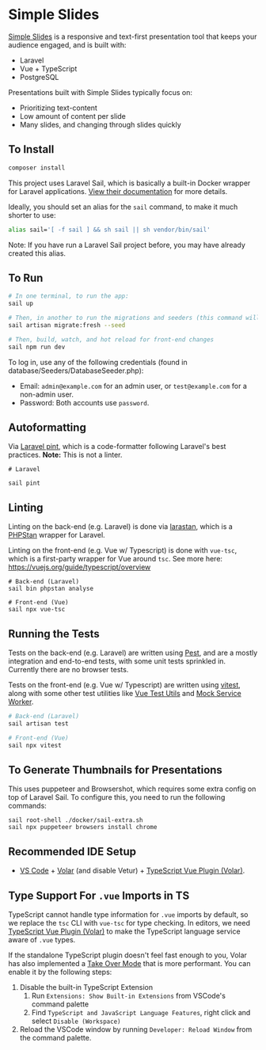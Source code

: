 # Simple Slides

[Simple Slides](https://simpleslides.dev) is a responsive and text-first
presentation tool that keeps your audience engaged, and is built with:

* Laravel
* Vue + TypeScript
* PostgreSQL

Presentations built with Simple Slides typically focus on:

* Prioritizing text-content
* Low amount of content per slide
* Many slides, and changing through slides quickly

## To Install
```sh
composer install
```

This project uses Laravel Sail, which is basically a built-in Docker wrapper for
Laravel applications.
[View their documentation](https://laravel.com/docs/10.x/sail#installation)
for more details.

Ideally, you should set an alias for the `sail` command, to make it much shorter to use:
```sh
alias sail='[ -f sail ] && sh sail || sh vendor/bin/sail'
```

Note: If you have run a Laravel Sail project before, you may have already created this
alias.

## To Run
```sh
# In one terminal, to run the app:
sail up

# Then, in another to run the migrations and seeders (this command will end)
sail artisan migrate:fresh --seed

# Then, build, watch, and hot reload for front-end changes
sail npm run dev

```

To log in, use any of the following credentials (found in
database/Seeders/DatabaseSeeder.php):

- Email: `admin@example.com` for an admin user, or `test@example.com` for a
  non-admin user.
- Password: Both accounts use `password`.

## Autoformatting
Via [Laravel pint](https://laravel.com/docs/10.x/pint), which is a
code-formatter following Laravel's best practices. **Note:** This is not a
linter.
```
# Laravel

sail pint
```

## Linting
Linting on the back-end (e.g. Laravel) is done via
[larastan](https://github.com/larastan/larastan), which is a
[PHPStan](https://phpstan.org/) wrapper for Laravel.

Linting on the front-end (e.g. Vue w/ Typescript) is done with `vue-tsc`, which
is a first-party wrapper for Vue around `tsc`. See more here:
https://vuejs.org/guide/typescript/overview

```
# Back-end (Laravel)
sail bin phpstan analyse

# Front-end (Vue)
sail npx vue-tsc
```

## Running the Tests
Tests on the back-end (e.g. Laravel) are written using
[Pest](https://pestphp.com/), and are a
mostly integration and end-to-end tests, with some unit tests sprinkled in.
Currently there are no browser tests.

Tests on the front-end (e.g. Vue w/ Typescript) are written using
[vitest](https://vitest.dev/), along with some other test utilities like [Vue
Test Utils](https://test-utils.vuejs.org/) and [Mock Service
Worker](https://mswjs.io/).

```sh
# Back-end (Laravel)
sail artisan test

# Front-end (Vue)
sail npx vitest
```

## To Generate Thumbnails for Presentations
This uses puppeteer and Browsershot, which requires some extra config on top of
Laravel Sail. To configure this, you need to run the following commands:

```
sail root-shell ./docker/sail-extra.sh
sail npx puppeteer browsers install chrome
```

## Recommended IDE Setup

- [VS Code](https://code.visualstudio.com/) + [Volar](https://marketplace.visualstudio.com/items?itemName=Vue.volar) (and disable Vetur) + [TypeScript Vue Plugin (Volar)](https://marketplace.visualstudio.com/items?itemName=Vue.vscode-typescript-vue-plugin).

## Type Support For `.vue` Imports in TS

TypeScript cannot handle type information for `.vue` imports by default, so we replace the `tsc` CLI with `vue-tsc` for type checking. In editors, we need [TypeScript Vue Plugin (Volar)](https://marketplace.visualstudio.com/items?itemName=Vue.vscode-typescript-vue-plugin) to make the TypeScript language service aware of `.vue` types.

If the standalone TypeScript plugin doesn't feel fast enough to you, Volar has also implemented a [Take Over Mode](https://github.com/johnsoncodehk/volar/discussions/471#discussioncomment-1361669) that is more performant. You can enable it by the following steps:

1. Disable the built-in TypeScript Extension
   1. Run `Extensions: Show Built-in Extensions` from VSCode's command palette
   2. Find `TypeScript and JavaScript Language Features`, right click and select `Disable (Workspace)`
2. Reload the VSCode window by running `Developer: Reload Window` from the command palette.
